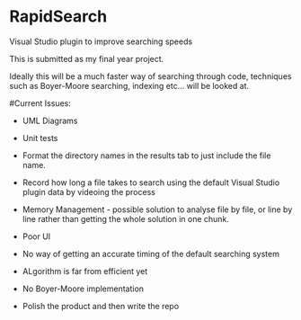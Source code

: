 # RapidSearch
Visual Studio plugin to improve searching speeds

This is submitted as my final year project.

Ideally this will be a much faster way of searching through code, techniques such as Boyer-Moore searching, indexing etc... will be looked at.

#Current Issues:
- UML Diagrams

- Unit tests

- Format the directory names in the results tab to just include the file name.

- Record how long a file takes to search using the default Visual Studio plugin data by videoing the process

- Memory Management - possible solution to analyse file by file, or line by line rather than getting the whole solution in one chunk.

- Poor UI

- No way of getting an accurate timing of the default searching system

- ALgorithm is far from efficient yet

- No Boyer-Moore implementation

- Polish the product and then write the repo
